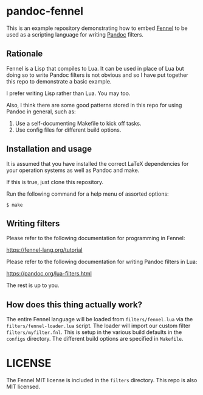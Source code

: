 # pandoc-fennel

This is an example repository demonstrating how to embed
[Fennel](https://fennel-lang.org/) to be used as a scripting language
for writing [Pandoc](https://pandoc.org/)
filters.

## Rationale

Fennel is a Lisp that compiles to Lua. It can be used in place of
Lua but doing so to write Pandoc filters is not obvious and so I have
put together this repo to demonstrate a basic example.

I prefer writing Lisp rather than Lua. You may too.

Also, I think there are some good patterns stored in this repo for
using Pandoc in general, such as:

1. Use a self-documenting Makefile to kick off tasks.
2. Use config files for different build options.

## Installation and usage

It is assumed that you have installed the correct LaTeX dependencies
for your operation systems as well as Pandoc and make.

If this is true, just clone this repository.

Run the following command for a help menu of assorted options:
```
$ make
```

## Writing filters

Please refer to the following documentation for programming in
Fennel:

<https://fennel-lang.org/tutorial>

Please refer to the following documentation for writing Pandoc 
filters in Lua:

<https://pandoc.org/lua-filters.html>

The rest is up to you.

## How does this thing actually work?

The entire Fennel language will be loaded from `filters/fennel.lua`
via the `filters/fennel-loader.lua` script. The loader will import 
our custom filter `filters/myfilter.fnl`. This is setup in the
various build defaults in the `configs` directory. The different 
build options are specified in `Makefile`.

# LICENSE

The Fennel MIT license is included in the `filters` directory. This
repo is also MIT licensed.

